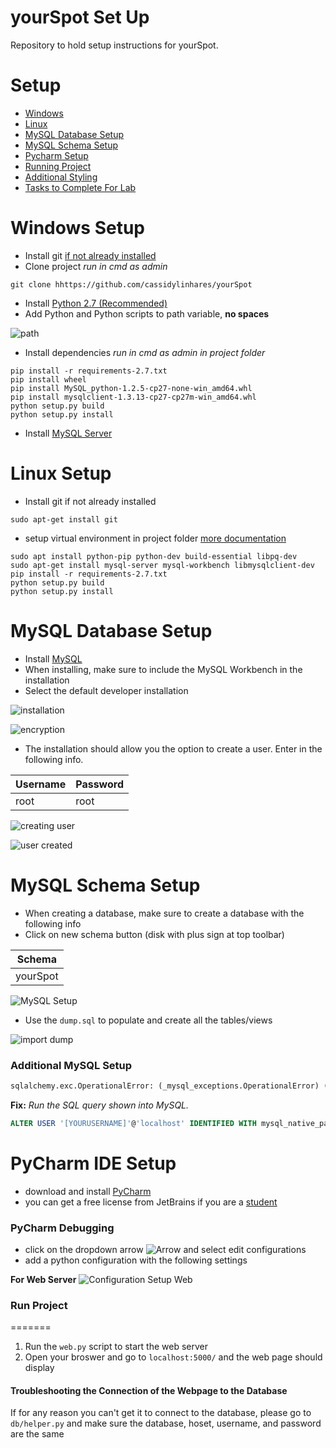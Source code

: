 # yourSpot Set Up
Repository to hold setup instructions for yourSpot.

# Setup
- [Windows](#windows-setup)
- [Linux](#linux-setup)
- [MySQL Database Setup](#mysql-database-setup)
- [MySQL Schema Setup](#mysql-schema-setup)
- [Pycharm Setup](#pycharm-ide-setup)
- [Running Project](#run-project)
- [Additional Styling](#styling)
- [Tasks to Complete For Lab](#api)

# Windows Setup
- Install git [if not already installed](https://git-scm.com/download/win)
- Clone project *run in cmd as admin*
```
git clone hhttps://github.com/cassidylinhares/yourSpot
```
- Install [Python 2.7 (Recommended)](https://www.python.org/downloads/release/python-2712/)
- Add Python and Python scripts to path variable, **no spaces**

![path](img/img/path.PNG)

- Install dependencies *run in cmd as admin in project folder*
```
pip install -r requirements-2.7.txt
pip install wheel
pip install MySQL_python-1.2.5-cp27-none-win_amd64.whl
pip install mysqlclient-1.3.13-cp27-cp27m-win_amd64.whl
python setup.py build
python setup.py install
```

- Install [MySQL Server](https://dev.mysql.com/downloads/mysql/)


# Linux Setup
- Install git if not already installed
```
sudo apt-get install git
```
- setup virtual environment in project folder [more documentation](http://docs.python-guide.org/en/latest/dev/virtualenvs/)
```
sudo apt install python-pip python-dev build-essential libpq-dev
sudo apt-get install mysql-server mysql-workbench libmysqlclient-dev
pip install -r requirements-2.7.txt
python setup.py build
python setup.py install
```


# MySQL Database Setup
- Install [MySQL](http://dev.mysql.com/downloads/installer/)
- When installing, make sure to include the MySQL Workbench in the installation
- Select the default developer installation

![installation](img/img/mysql-install-default.PNG)

![encryption](img/img/authentication-setup.PNG)

- The installation should allow you the option to create a user. Enter in the following info.

| Username           | Password  |
| ------------- | ----- |
| root | root |

![creating user](img/img/user-creation.PNG)

![user created](img/img/user-created.PNG)

# MySQL Schema Setup
- When creating a database, make sure to create a database with the following info
- Click on new schema button (disk with plus sign at top toolbar)

| Schema       |
| ------------- |
| yourSpot     |

![MySQL Setup](img/img/schema-windows.PNG)

- Use the `dump.sql` to populate and create all the tables/views

![import dump](img/img/import-dump.png)


### Additional MySQL Setup

```py
sqlalchemy.exc.OperationalError: (_mysql_exceptions.OperationalError) (2059, "Authentication plugin 'caching_sha2_password' cannot be loaded: The specified module could not be found.\r\n")
```
**Fix:** *Run the SQL query shown into MySQL.*
```sql
ALTER USER '[YOURUSERNAME]'@'localhost' IDENTIFIED WITH mysql_native_password BY '[YOURPASSWORD]';
```

# PyCharm IDE Setup
- download and install [PyCharm](https://www.jetbrains.com/pycharm/)
- you can get a free license from JetBrains if you are a [student](https://www.jetbrains.com/student/)


### PyCharm Debugging
- click on the dropdown arrow ![Arrow](img/img/arrow.png) and select edit configurations
- add a python configuration with the following settings

**For Web Server**
![Configuration Setup Web](img/img/web-config.PNG)

### Run Project

=======
1. Run the `web.py` script to start the web server
2. Open your broswer and go to ```localhost:5000/``` and the web page should display


#### Troubleshooting the Connection of the Webpage to the Database
If for any reason you can't get it to connect to the database, please go to `db/helper.py` and make sure the database, hoset, username, and password are the same

